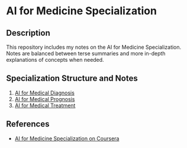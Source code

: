 # AI for Medicine Specialization

## Description

This repository includes my notes on the AI for Medicine Specialization. Notes are balanced between terse summaries and more in-depth explanations of concepts when needed.

## Specialization Structure and Notes

1. [AI for Medical Diagnosis](Notes/AI%20for%20Medical%20Diagnosis.md)
2. [AI for Medical Prognosis](Notes/AI%20for%20Medical%20Prognosis.md)
3. [AI for Medical Treatment](Notes/AI%20for%20Medical%20Treatment.md)

## References

- [AI for Medicine Specialization on Coursera](https://www.coursera.org/specializations/ai-for-medicine)